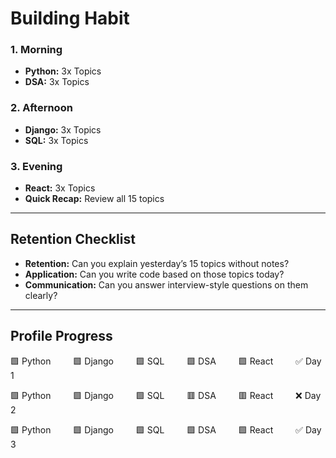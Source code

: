 # Building Habit

### 1. Morning

- **Python:** 3x Topics
- **DSA:** 3x Topics

### 2. Afternoon

- **Django:** 3x Topics
- **SQL:** 3x Topics

### 3. Evening

- **React:** 3x Topics
- **Quick Recap:** Review all 15 topics

---

## Retention Checklist

- **Retention:** Can you explain yesterday’s 15 topics without notes?
- **Application:** Can you write code based on those topics today?
- **Communication:** Can you answer interview-style questions on them clearly?

---

## Profile Progress

🟩 Python &emsp;&emsp; 🟩 Django &emsp;&emsp; 🟩 SQL &emsp;&emsp; 🟩 DSA &emsp;&emsp; 🟩 React &emsp;&emsp; ✅ Day 1

🟩 Python &emsp;&emsp; 🟩 Django &emsp;&emsp; 🟩 SQL &emsp;&emsp; 🟥 DSA &emsp;&emsp; 🟥 React &emsp;&emsp; ❌ Day 2

🟩 Python &emsp;&emsp; 🟩 Django &emsp;&emsp; 🟩 SQL &emsp;&emsp; 🟩 DSA &emsp;&emsp; 🟩 React &emsp;&emsp; ✅ Day 3
